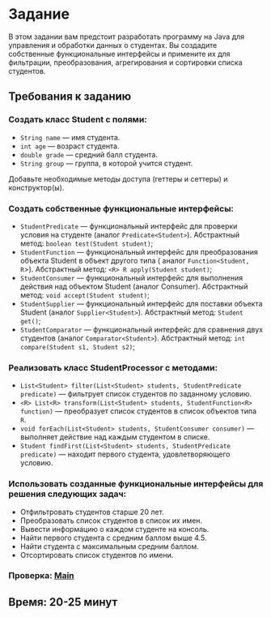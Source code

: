 # Задание

В этом задании вам предстоит разработать программу на Java для управления и обработки данных о студентах. Вы создадите
собственные функциональные интерфейсы и примените их для фильтрации, преобразования, агрегирования и сортировки списка
студентов.

## Требования к заданию

### Создать класс Student с полями:

- ```String name``` — имя студента.
- ```int age``` — возраст студента.
- ```double grade``` — средний балл студента.
- ```String group``` — группа, в которой учится студент.

Добавьте необходимые методы доступа (геттеры и сеттеры) и конструктор(ы).

### Создать собственные функциональные интерфейсы:

- ```StudentPredicate``` — функциональный интерфейс для проверки условия на студенте (аналог ```Predicate<Student>```).
  Абстрактный метод: ```boolean test(Student student)```;
- ```StudentFunction``` — функциональный интерфейс для преобразования объекта Student в объект другого типа (
  аналог ```Function<Student, R```>). Абстрактный метод: ```<R> R apply(Student student)```;
- ```StudentConsumer``` — функциональный интерфейс для выполнения действия над объектом Student (аналог
  Consumer<Student>). Абстрактный метод: ```void accept(Student student)```;
- ```StudentSupplier``` — функциональный интерфейс для поставки объекта Student (аналог ```Supplier<Student>```).
  Абстрактный метод: ```Student get()```;
- ```StudentComparator``` — функциональный интерфейс для сравнения двух студентов (аналог ```Comparator<Student>```).
  Абстрактный метод: ```int compare(Student s1, Student s2)```;

### Реализовать класс StudentProcessor с методами:

- ```List<Student> filter(List<Student> students, StudentPredicate predicate)``` — фильтрует список студентов по
  заданному условию.
- ```<R> List<R> transform(List<Student> students, StudentFunction<R> function)``` — преобразует список студентов в
  список объектов типа ```R```.
- ```void forEach(List<Student> students, StudentConsumer consumer)``` — выполняет действие над каждым студентом в
  списке.
- ```Student findFirst(List<Student> students, StudentPredicate predicate)``` — находит первого студента,
  удовлетворяющего условию.

### Использовать созданные функциональные интерфейсы для решения следующих задач:

- Отфильтровать студентов старше 20 лет.
- Преобразовать список студентов в список их имен.
- Вывести информацию о каждом студенте на консоль.
- Найти первого студента с средним баллом выше 4.5.
- Найти студента с максимальным средним баллом.
- Отсортировать список студентов по имени.

### Проверка: [Main](Main.java)

## Время: 20-25 минут